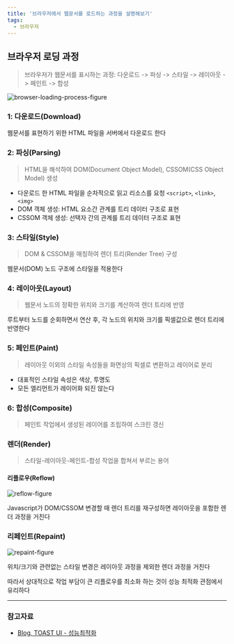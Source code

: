 ```yaml
---
title: '브라우저에서 웹문서를 로드하는 과정을 설명해보기'
tags:
  - 브라우저
---
```


## 브라우저 로딩 과정

> 브라우저가 웹문서를 표시하는 과정: 다운로드 -> 파싱 -> 스타일 -> 레이아웃 -> 페인트 -> 합성

![browser-loading-process-figure](https://user-images.githubusercontent.com/35218826/59728726-3553ee80-9276-11e9-9c6e-ac1ff99a01ee.png)

### 1: 다운로드(Download)

웹문서를 표현하기 위한 HTML 파일을 서버에서 다운로드 한다

### 2: 파싱(Parsing)

> HTML을 해석하여 DOM(Document Object Model), CSSOM(CSS Object Model) 생성

- 다운로드 한 HTML 파일을 순차적으로 읽고 리소스를 요청 `<script>`, `<link>`, `<img>`
- DOM 객체 생성: HTML 요소간 관계를 트리 데이터 구조로 표현
- CSSOM 객체 생성: 선택자 간의 관계를 트리 데이터 구조로 표현

### 3: 스타일(Style)

> DOM & CSSOM을 매칭하여 렌더 트리(Render Tree) 구성

웹문서(DOM) 노드 구조에 스타일을 적용한다

### 4: 레이아웃(Layout)

> 웹문서 노드의 정확한 위치와 크기를 계산하여 렌더 트리에 반영

루트부터 노드를 순회하면서 연산 후, 각 노드의 위치와 크기를 픽셀값으로 렌더 트리에 반영한다

### 5: 페인트(Paint)

> 레이아웃 이외의 스타일 속성들을 화면상의 픽셀로 변환하고 레이어로 분리

- 대표적인 스타일 속성은 색상, 투명도
- 모든 엘리먼트가 레이어화 되진 않는다

### 6: 합성(Composite)

> 페인트 작업에서 생성된 레이어를 조립하여 스크린 갱신

### 렌더(Render)

> 스타일-레이아웃-페인트-합성 작업을 합쳐서 부르는 용어

#### 리플로우(Reflow)

![reflow-figure](https://user-images.githubusercontent.com/35218826/59728728-3553ee80-9276-11e9-92ee-b0901ec3f98a.jpg)

Javascript가 DOM/CSSOM 변경할 때 렌더 트리를 재구성하면 레이아웃을 포함한 렌더 과정을 거친다

### 리페인트(Repaint)

![repaint-figure](https://user-images.githubusercontent.com/35218826/59728729-35ec8500-9276-11e9-99aa-85d13c354846.jpg)

위치/크기와 관련없는 스타일 변경은 레이아웃 과정을 제외한 렌더 과정을 거친다

따라서 상대적으로 작업 부담이 큰 리플로우를 최소화 하는 것이 성능 최적화 관점에서 유리하다

---

### 참고자료

- [Blog, TOAST UI - 성능최적화](https://ui.toast.com/fe-guide/ko_PERFORMANCE)
